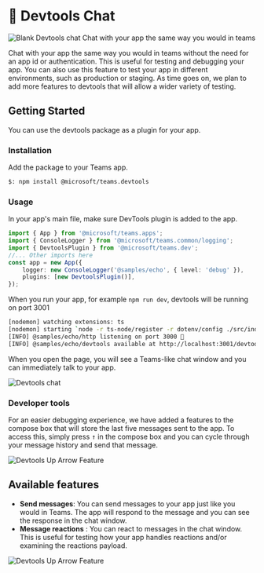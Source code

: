 # 💬 Devtools Chat

![Blank Devtools chat](https://github.com/microsoft/teams.js/blob/main/assets/screenshots/devtools_blank_chat.png?raw=true)
Chat with your app the same way you would in teams

Chat with your app the same way you would in teams without the need for an app id or authentication. This is useful for testing and debugging your app. You can also use this feature to test your app in different environments, such as production or staging. As time goes on, we plan to add more features to devtools that will allow a wider variety of testing.

## Getting Started

You can use the devtools package as a plugin for your app.

### Installation

Add the package to your Teams app.

```bash
$: npm install @microsoft/teams.devtools
```

### Usage

In your app's main file, make sure DevTools plugin is added to the app.

```typescript
import { App } from '@microsoft/teams.apps';
import { ConsoleLogger } from '@microsoft/teams.common/logging';
import { DevtoolsPlugin } from '@microsoft/teams.dev';
//... Other imports here
const app = new App({
    logger: new ConsoleLogger('@samples/echo', { level: 'debug' }),
    plugins: [new DevtoolsPlugin()],
});
```

When you run your app, for example `npm run dev`, devtools will be running on port 3001

```bash
[nodemon] watching extensions: ts
[nodemon] starting `node -r ts-node/register -r dotenv/config ./src/index.ts`
[INFO] @samples/echo/http listening on port 3000 🚀
[INFO] @samples/echo/devtools available at http://localhost:3001/devtools
```

When you open the page, you will see a Teams-like chat window and you can immediately talk to your app.

![Devtools chat](https://github.com/microsoft/teams.js/blob/main/assets/screenshots/devtools_with_chat.png?raw=true)

### Developer tools

For an easier debugging experience, we have added a features to the compose box that will store the last five messages sent to the app. To access this, simply press <kbd>↑</kbd> in the compose box and you can cycle through your message history and send that message.

![Devtools Up Arrow Feature](https://github.com/microsoft/teams.js/blob/main/assets/screenshots/devtools_uparrow_feature.gif?raw=true)

## Available features

- **Send messages**: You can send messages to your app just like you would in Teams. The app will respond to the message and you can see the response in the chat window.
- **Message reactions** : You can react to messages in the chat window. This is useful for testing how your app handles reactions and/or examining the reactions payload.

![Devtools Up Arrow Feature](https://github.com/microsoft/teams.js/blob/main/assets/screenshots/devtools_message_reaction.gif?raw=true)
